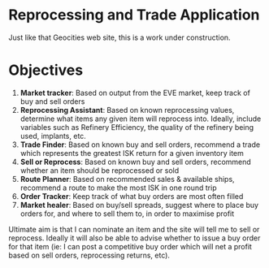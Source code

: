 # Reprocessing and Trade Application

Just like that Geocities web site, this is a work under construction.

# Objectives

1.	**Market tracker**: Based on output from the EVE market, keep track of buy and sell orders
1.	**Reprocessing Assistant**: Based on known reprocessing values, determine what items any given item will reprocess into. Ideally, include variables such as Refinery Efficiency, the quality of the refinery being used, implants, etc.
1.	**Trade Finder**:	Based on known buy and sell orders, recommend a trade which represents the greatest ISK return for a given inventory item
1. **Sell or Reprocess**: Based on known buy and sell orders, recommend whether an item should be reprocessed or sold
1. **Route Planner**: Based on recommended sales & available ships, recommend a route to make the most ISK in one round trip
1. **Order Tracker**: Keep track of what buy orders are most often filled
1. **Market healer**: Based on buy/sell spreads, suggest where to place buy orders for, and where to sell them to, in order to maximise profit

Ultimate aim is that I can nominate an item and the site will tell me to sell or reprocess.
Ideally it will also be able to advise whether to issue a buy order for that item (ie: I can post a competitive buy order which will net a profit based on sell orders, reprocessing returns, etc).
